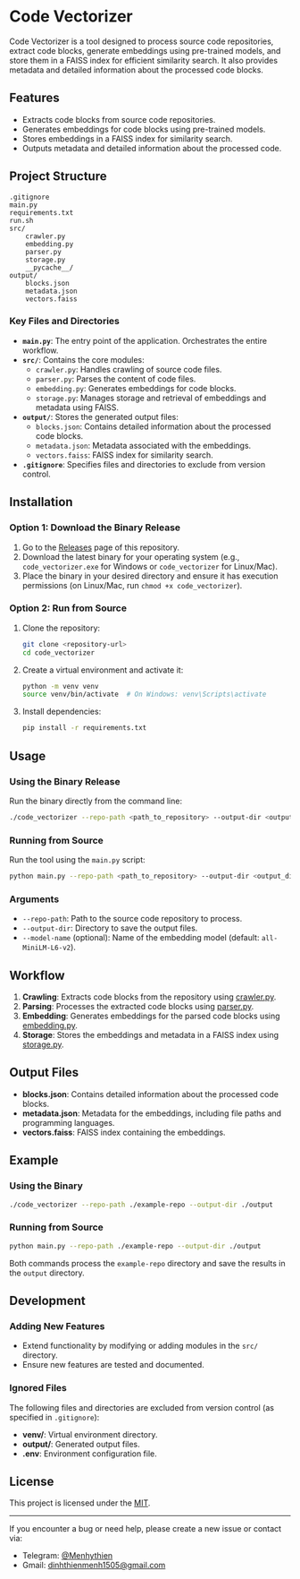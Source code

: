 # Code Vectorizer

Code Vectorizer is a tool designed to process source code repositories, extract code blocks, generate embeddings using pre-trained models, and store them in a FAISS index for efficient similarity search. It also provides metadata and detailed information about the processed code blocks.

## Features

- Extracts code blocks from source code repositories.
- Generates embeddings for code blocks using pre-trained models.
- Stores embeddings in a FAISS index for similarity search.
- Outputs metadata and detailed information about the processed code.

## Project Structure

```
.gitignore
main.py
requirements.txt
run.sh
src/
    crawler.py
    embedding.py
    parser.py
    storage.py
    __pycache__/
output/
    blocks.json
    metadata.json
    vectors.faiss
```

### Key Files and Directories

- **`main.py`**: The entry point of the application. Orchestrates the entire workflow.
- **`src/`**: Contains the core modules:
  - `crawler.py`: Handles crawling of source code files.
  - `parser.py`: Parses the content of code files.
  - `embedding.py`: Generates embeddings for code blocks.
  - `storage.py`: Manages storage and retrieval of embeddings and metadata using FAISS.
- **`output/`**: Stores the generated output files:
  - `blocks.json`: Contains detailed information about the processed code blocks.
  - `metadata.json`: Metadata associated with the embeddings.
  - `vectors.faiss`: FAISS index for similarity search.
- **`.gitignore`**: Specifies files and directories to exclude from version control.

## Installation

### Option 1: Download the Binary Release

1. Go to the [Releases](https://github.com/Menh1505/code_vectorizer/releases) page of this repository.
2. Download the latest binary for your operating system (e.g., `code_vectorizer.exe` for Windows or `code_vectorizer` for Linux/Mac).
3. Place the binary in your desired directory and ensure it has execution permissions (on Linux/Mac, run `chmod +x code_vectorizer`).

### Option 2: Run from Source

1. Clone the repository:

   ```sh
   git clone <repository-url>
   cd code_vectorizer
   ```

2. Create a virtual environment and activate it:

   ```sh
   python -m venv venv
   source venv/bin/activate  # On Windows: venv\Scripts\activate
   ```

3. Install dependencies:
   ```sh
   pip install -r requirements.txt
   ```

## Usage

### Using the Binary Release

Run the binary directly from the command line:

```sh
./code_vectorizer --repo-path <path_to_repository> --output-dir <output_directory>
```

### Running from Source

Run the tool using the `main.py` script:

```sh
python main.py --repo-path <path_to_repository> --output-dir <output_directory>
```

### Arguments

- `--repo-path`: Path to the source code repository to process.
- `--output-dir`: Directory to save the output files.
- `--model-name` (optional): Name of the embedding model (default: `all-MiniLM-L6-v2`).

## Workflow

1. **Crawling**: Extracts code blocks from the repository using [crawler.py](./src/crawler.py).
2. **Parsing**: Processes the extracted code blocks using [parser.py](./src/parser.py).
3. **Embedding**: Generates embeddings for the parsed code blocks using [embedding.py](./src/embedding.py).
4. **Storage**: Stores the embeddings and metadata in a FAISS index using [storage.py](./src/storage.py).

## Output Files

- **blocks.json**: Contains detailed information about the processed code blocks.
- **metadata.json**: Metadata for the embeddings, including file paths and programming languages.
- **vectors.faiss**: FAISS index containing the embeddings.

## Example

### Using the Binary

```sh
./code_vectorizer --repo-path ./example-repo --output-dir ./output
```

### Running from Source

```sh
python main.py --repo-path ./example-repo --output-dir ./output
```

Both commands process the `example-repo` directory and save the results in the `output` directory.

## Development

### Adding New Features

- Extend functionality by modifying or adding modules in the `src/` directory.
- Ensure new features are tested and documented.

### Ignored Files

The following files and directories are excluded from version control (as specified in `.gitignore`):

- **venv/**: Virtual environment directory.
- **output/**: Generated output files.
- **.env**: Environment configuration file.

## License

This project is licensed under the [MIT](./LICENSE.md).

---

If you encounter a bug or need help, please create a new issue or contact via:

- Telegram: [@Menhythien](https://t.me/Menhythien)
- Gmail: [dinhthienmenh1505@gmail.com](mailto:dinhthienmenh1505@gmail.com)
